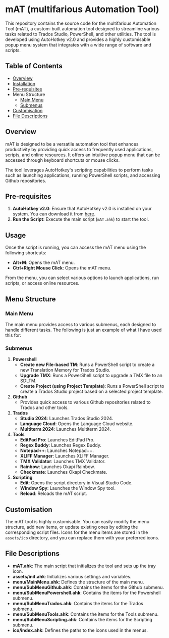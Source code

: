 

# mAT (multifarious Automation Tool)
This repository contains the source code for the multifarious Automation Tool (mAT), a custom-built automation tool designed to streamline various tasks related to Trados Studio, PowerShell, and other utilities. The tool is developed using AutoHotkey v2.0 and provides a highly customisable popup menu system that integrates with a wide range of software and scripts.

## Table of Contents

- [Overview](#overview)
- [Installation](#installation)
- [Pre-requisites](#pre-requisites)
- Menu Structure
  - [Main Menu](#main-menu)
  - [Submenus](#submenus)
- [Customisation](#customisation)
- [File Descriptions](#file-descriptions)

## Overview

mAT is designed to be a versatile automation tool that enhances productivity by providing quick access to frequently used applications, scripts, and online resources. It offers an intuitive popup menu that can be accessed through keyboard shortcuts or mouse clicks.

The tool leverages AutoHotkey's scripting capabilities to perform tasks such as launching applications, running PowerShell scripts, and accessing Github repositories.

## Pre-requisites

1. **AutoHotkey v2.0**: Ensure that AutoHotkey v2.0 is installed on your system. You can download it from [here](https://www.autohotkey.com/).
2. **Run the Script**: Execute the main script (`mAT.ahk`) to start the tool.

## Usage

Once the script is running, you can access the mAT menu using the following shortcuts:

- **Alt+M**: Opens the mAT menu.
- **Ctrl+Right Mouse Click**: Opens the mAT menu.

From the menu, you can select various options to launch applications, run scripts, or access online resources.

## Menu Structure

### Main Menu

The main menu provides access to various submenus, each designed to handle different tasks.  The following is just an example of what I have used this for:

### Submenus

1. **Powershell**
   - **Create new File-based TM**: Runs a PowerShell script to create a new Translation Memory for Trados Studio.
   - **Upgrade TMX**: Runs a PowerShell script to upgrade a TMX file to an SDLTM.
   - **Create Project (using Project Template)**: Runs a PowerShell script to create a Trados Studio project based on a selected project template.
2. **Github**
   - Provides quick access to various Github repositories related to Trados and other tools.
3. **Trados**
   - **Studio 2024**: Launches Trados Studio 2024.
   - **Language Cloud**: Opens the Language Cloud website.
   - **Multiterm 2024**: Launches Multiterm 2024.
4. **Tools**
   - **EditPad Pro**: Launches EditPad Pro.
   - **Regex Buddy**: Launches Regex Buddy.
   - **Notepad++**: Launches Notepad++.
   - **XLIFF Manager**: Launches XLIFF Manager.
   - **TMX Validator**: Launches TMX Validator.
   - **Rainbow**: Launches Okapi Rainbow.
   - **Checkmate**: Launches Okapi Checkmate.
5. **Scripting**
   - **Edit**: Opens the script directory in Visual Studio Code.
   - **Window Spy**: Launches the Window Spy tool.
   - **Reload**: Reloads the mAT script.

## Customisation

The mAT tool is highly customisable. You can easily modify the menu structure, add new items, or update existing ones by editing the corresponding script files. Icons for the menu items are stored in the `assets/ico` directory, and you can replace them with your preferred icons.

## File Descriptions

- **mAT.ahk**: The main script that initializes the tool and sets up the tray icon.
- **assets/init.ahk**: Initializes various settings and variables.
- **menu/MainMenu.ahk**: Defines the structure of the main menu.
- **menu/SubMenuGithub.ahk**: Contains the items for the Github submenu.
- **menu/SubMenuPowershell.ahk**: Contains the items for the Powershell submenu.
- **menu/SubMenuTrados.ahk**: Contains the items for the Trados submenu.
- **menu/SubMenuTools.ahk**: Contains the items for the Tools submenu.
- **menu/SubMenuScripting.ahk**: Contains the items for the Scripting submenu.
- **ico/index.ahk**: Defines the paths to the icons used in the menus.
